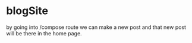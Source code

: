 # blogSite
by going into /compose route we can make a new post and that new post will be there in the home page.
